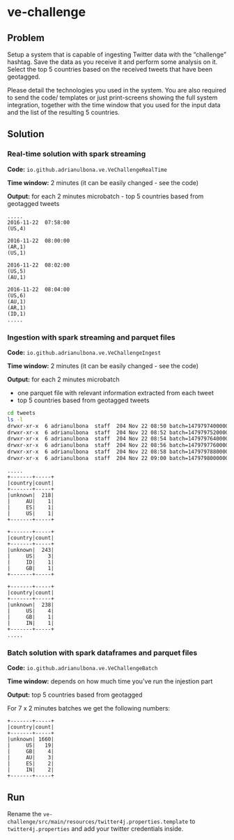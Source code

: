 # ve-challenge

## Problem
Setup a system that is capable of ingesting Twitter data with the “challenge” hashtag. Save the data as you receive it and perform some analysis on it. Select the top 5 countries based on the received tweets that have been geotagged.

Please detail the technologies you used in the system. You are also required to send the code/ templates or just print-screens showing the full system integration, together with the time window that you used for the input data and the list of the resulting 5 countries.

## Solution

### Real-time solution with spark streaming

**Code:** `io.github.adrianulbona.ve.VeChallengeRealTime`

**Time window:** 2 minutes (it can be easily changed - see the code)

**Output:** for each 2 minutes microbatch - top 5 countries based from geotagged tweets 

```
.....
2016-11-22  07:58:00
(US,4)

2016-11-22  08:00:00
(AR,1)
(US,1)

2016-11-22  08:02:00
(US,5)
(AU,1)

2016-11-22  08:04:00
(US,6)
(AU,1)
(AR,1)
(ID,1)
.....
```


### Ingestion with spark streaming and parquet files 

**Code:** `io.github.adrianulbona.ve.VeChallengeIngest`

**Time window:** 2 minutes (it can be easily changed - see the code)

**Output:** for each 2 minutes microbatch
  - one parquet file with relevant information extracted from each tweet
  - top 5 countries based from geotagged tweets
  

```bash
cd tweets
ls -l
drwxr-xr-x  6 adrianulbona  staff  204 Nov 22 08:50 batch=1479797400000
drwxr-xr-x  6 adrianulbona  staff  204 Nov 22 08:52 batch=1479797520000
drwxr-xr-x  6 adrianulbona  staff  204 Nov 22 08:54 batch=1479797640000
drwxr-xr-x  6 adrianulbona  staff  204 Nov 22 08:56 batch=1479797760000
drwxr-xr-x  6 adrianulbona  staff  204 Nov 22 08:58 batch=1479797880000
drwxr-xr-x  6 adrianulbona  staff  204 Nov 22 09:00 batch=1479798000000

```

```
.....
+-------+-----+
|country|count|
+-------+-----+
|unknown|  218|
|     AU|    1|
|     ES|    1|
|     US|    1|
+-------+-----+

+-------+-----+
|country|count|
+-------+-----+
|unknown|  243|
|     US|    3|
|     ID|    1|
|     GB|    1|
+-------+-----+

+-------+-----+
|country|count|
+-------+-----+
|unknown|  238|
|     US|    4|
|     GB|    1|
|     IN|    1|
+-------+-----+
.....
```

### Batch solution with spark dataframes and parquet files 

**Code:** `io.github.adrianulbona.ve.VeChallengeBatch`

**Time window:** depends on how much time you've run the injestion part

**Output:** top 5 countries based from geotagged

For 7 x 2 minutes batches we get the following numbers:

```
+-------+-----+
|country|count|
+-------+-----+
|unknown| 1660|
|     US|   19|
|     GB|    4|
|     AU|    3|
|     ES|    2|
|     IN|    2|
+-------+-----+
```

## Run

Rename the `ve-challenge/src/main/resources/twitter4j.properties.template` to `twitter4j.properties` and add your twitter credentials inside.
